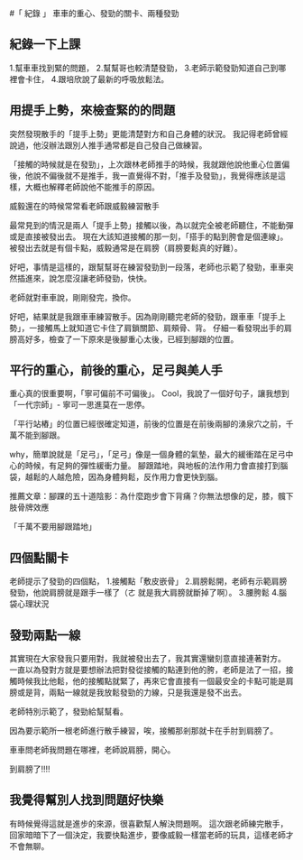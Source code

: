 #「 紀錄 」 車車的重心、發勁的關卡、兩種發勁

## 紀錄一下上課

1.幫車車找到緊的問題，
2.幫幫哥也較清楚發勁，
3.老師示範發勁知道自己到哪裡會卡住，
4.跟培欣說了最新的呼吸放鬆法。

## 用提手上勢，來檢查緊的的問題

突然發現散手的「提手上勢」更能清楚對方和自己身體的狀況。
我記得老師曾經說過，他沒辦法跟別人推手通常都是自己發自己做練習。

「接觸的時候就是在發勁」，上次跟林老師推手的時候，我就跟他說他重心位置偏後，他說不偏後就不是推手，我一直覺得不對，「推手及發勁」，我覺得應該是這樣，大概也解釋老師說他不能推手的原因。

威毅還在的時候常常看老師跟威毅練習散手

最常見到的情況是兩人「提手上勢」接觸以後，為以就完全被老師聽住，不能動彈或是直接被發出去。
現在大該知道接觸的那一刻，「搭手的點到胯會是個連線」。
被發出去就是有個卡點，威毅通常是在肩膀（肩膀要鬆真的好難）。

好吧，事情是這樣的，跟幫幫哥在練習發勁到一段落，老師也示範了發勁，車車突然插進來，說怎麼沒讓老師發勁，快快。

老師就對車車說，剛剛發完，換你。

好吧，結果就是我跟車車練習散手。因為剛剛聽完老師的發勁，跟車車「提手上勢」，一接觸馬上就知道它卡住了肩鎖關節、肩頰骨、背。
仔細一看發現出手的肩膀高好多，檢查了一下原來是後腳重心太後，已經到腳跟的位置。

## 平行的重心，前後的重心，足弓與美人手

重心真的很重要啊，「寧可偏前不可偏後」。
Cool，我說了一個好句子，讓我想到「一代宗師」- 寧可一思進莫在一思停。

「平行站樁」的位置已經很確定知道，前後的位置是在前後兩腳的湧泉穴之前，千萬不能到腳跟。

why，簡單說就是「足弓」，「足弓」像是一個身體的氣墊，最大的緩衝踏在足弓中心的時候，有足夠的彈性緩衝力量。
腳跟踏地，與地板的法作用力會直接打到腦袋，越鬆的人越危險，因為身體夠鬆，反作用力會更快到腦。

推薦文章：腳踝的五十道陰影：為什麼跑步會下背痛？你無法想像的足，膝，髖下肢骨牌效應

「千萬不要用腳跟踏地」

## 四個點關卡

老師提示了發勁的四個點，
1.接觸點「敷皮嵌骨」
2.肩膀鬆開，老師有示範肩膀發勁，他說肩膀就是跟手一樣了（ㄜ 就是我大肩膀就斷掉了啊）。
3.腰胯鬆
4.腦袋心理狀況

## 發勁兩點一線

其實現在大家發我只要用對，我就被發出去了，我其實還蠻刻意直接連著對方。
一直以為發對方就是要想辦法把對發從接觸的點連到他的胯，老師是法了一招，接觸時候我比他鬆，他的接觸點就緊了，再來它會直接有一個最安全的卡點可能是肩膀或是背，兩點一線就是我放鬆發勁的力線，只是我還是發不出去。

老師特別示範了，發勁給幫幫看。

因為要示範所一根老師進行散手練習，唉，接觸那剎那就卡在手肘到肩膀了。

車車問老師我問題在哪裡，老師說肩膀，開心。

到肩膀了!!!!

## 我覺得幫別人找到問題好快樂
有時候覺得這就是進步的來源，很喜歡幫人解決問題啊。
這次跟老師練完散手，回家暗暗下了一個決定，我要快點進步，要像威毅一樣當老師的玩具，這樣老師才不會無聊。

